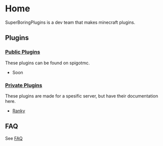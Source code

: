 # Home

SuperBoringPlugins is a dev team that makes minecraft plugins.

## Plugins

### [Public Plugins](public-plugins)

These plugins can be found on spigotmc.

* Soon

### [Private Plugins](private-plugins)

These plugins are made for a spesific server, but have their documentation here.

* [Ranky](private-plugins/ranky)

## FAQ

See [FAQ](help)